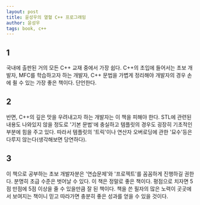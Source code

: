 ```yaml
---
layout: post
title: 윤성우의 열혈 C++ 프로그래밍
author: 윤성우
tags: book, c++
---
```


## 1
국내에 출판된 거의 모든 C++ 교재 중에서 가장 쉽다. C++의 초입에 들어서는 초보 개발자, MFC를 학습하고자 하는 개발자, C++ 문법을 가볍게 정리해야 개발자의 경우 손에 쥘 수 있는 가장 좋은 책이다. 단언한다.

## 2
반면, C++의 깊은 맛을 우려내고자 하는 개발자는 이 책을 피해야 한다. STL에 관련된 내용도 나와있지 않을 정도로 '기본 문법'에 충실하고 템플릿의 경우도 굉장히 기초적인 부분에 힘을 주고 있다. 따라서 템플릿의 '트릭'이나 연산자 오버로딩에 관한 '묘수'등은 다루지 않는다(생각해보면 당연하다).

## 3
이 책으로 공부하는 초보 개발자분은 '연습문제'와 '프로젝트'를 꼼꼼하게 진행하길 권한다. 분명히 초급 수준은 벗어날 수 있다. 이 책은 정말로 좋은 책이다. 평점으로 치자면 5점 만점에 5점 이상을 줄 수 있을만큼 잘 된 책이다. 책을 쓴 필자의 많은 노력이 곳곳에서 보여지는 책이니 믿고 따라가면 충분히 좋은 성과를 얻을 수 있을 것이다.


